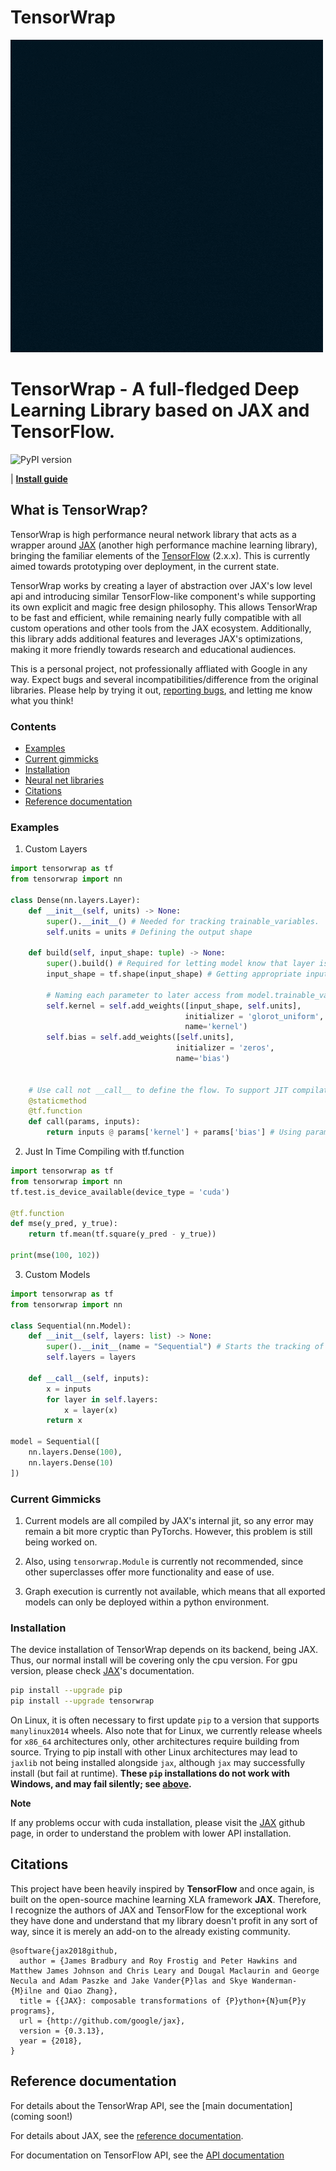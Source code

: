 # TensorWrap

![](https://github.com/Impure-King/base-tensorwrap/blob/main/Images/TensorWrap.gif)

# TensorWrap - A full-fledged Deep Learning Library based on JAX and TensorFlow.

![PyPI version](https://img.shields.io/pypi/v/tensorwrap)

| [**Install guide**](#installation)


## What is TensorWrap?

TensorWrap is high performance neural network library that acts as a wrapper around [JAX](https://github.com/google/jax) (another high performance machine learning library), bringing the familiar elements of the [TensorFlow](https://tensorflow.org) (2.x.x). This is currently aimed towards prototyping over deployment, in the current state. 

TensorWrap works by creating a layer of abstraction over JAX's low level api and introducing similar TensorFlow-like component's while supporting its own explicit and magic free design philosophy. This allows TensorWrap to be fast and efficient, while remaining nearly fully compatible with all custom operations and other tools from the JAX ecosystem. Additionally, this library adds additional features and leverages JAX's optimizations, making it more friendly towards research and educational audiences.

This is a personal project, not professionally affliated with Google in any way. Expect bugs and several incompatibilities/difference from the original libraries.
Please help by trying it out, [reporting
bugs](https://github.com/Impure-King/base-tensorwrap/issues), and letting me know what you
think!

### Contents
* [Examples](#Examples)
* [Current gimmicks](#current-gimmicks)
* [Installation](#installation)
* [Neural net libraries](#neural-network-libraries)
* [Citations](#citations)
* [Reference documentation](#reference-documentation)


### Examples

1) Custom Layers
```python
import tensorwrap as tf
from tensorwrap import nn

class Dense(nn.layers.Layer):
    def __init__(self, units) -> None:
        super().__init__() # Needed for tracking trainable_variables.
        self.units = units # Defining the output shape
  
    def build(self, input_shape: tuple) -> None:
        super().build() # Required for letting model know that layer is built.
        input_shape = tf.shape(input_shape) # Getting appropriate input shape
        
        # Naming each parameter to later access from model.trainable_variables
        self.kernel = self.add_weights([input_shape, self.units],
                                       initializer = 'glorot_uniform',
                                       name='kernel')
        self.bias = self.add_weights([self.units],
                                     initializer = 'zeros',
                                     name='bias')
        
    
    # Use call not __call__ to define the flow. To support JIT compilation, we use staticmethod.
    @staticmethod
    @tf.function
    def call(params, inputs):
        return inputs @ params['kernel'] + params['bias'] # Using params as an input, allows use to pass in the model.trainable_variables later.
 ```

2) Just In Time Compiling with tf.function
```python
import tensorwrap as tf
from tensorwrap import nn
tf.test.is_device_available(device_type = 'cuda')

@tf.function
def mse(y_pred, y_true):
    return tf.mean(tf.square(y_pred - y_true))

print(mse(100, 102))
```
3) Custom Models
```python 
import tensorwrap as tf
from tensorwrap import nn

class Sequential(nn.Model):
    def __init__(self, layers: list) -> None:
        super().__init__(name = "Sequential") # Starts the tracking of internal variables. Allows for name definition.
        self.layers = layers

    def __call__(self, inputs):
        x = inputs
        for layer in self.layers:
            x = layer(x)
        return x

model = Sequential([
    nn.layers.Dense(100),
    nn.layers.Dense(10)
])
```


### Current Gimmicks
1. Current models are all compiled by JAX's internal jit, so any error may remain a bit more cryptic than PyTorchs. However, this problem is still being worked on.

2. Also, using ``tensorwrap.Module`` is currently not recommended, since other superclasses offer more functionality and ease of use.

3. Graph execution is currently not available, which means that all exported models can only be deployed within a python environment.



### Installation

The device installation of TensorWrap depends on its backend, being JAX. Thus, our normal install will be covering only the cpu version. For gpu version, please check [JAX](https://github.com/google/jax)'s documentation.

```bash
pip install --upgrade pip
pip install --upgrade tensorwrap
```

On Linux, it is often necessary to first update `pip` to a version that supports
`manylinux2014` wheels. Also note that for Linux, we currently release wheels for `x86_64` architectures only, other architectures require building from source. Trying to pip install with other Linux architectures may lead to `jaxlib` not being installed alongside `jax`, although `jax` may successfully install (but fail at runtime). 
**These `pip` installations do not work with Windows, and may fail silently; see
[above](#installation).**

**Note**

If any problems occur with cuda installation, please visit the [JAX](https://github.com/google/jax#installation) github page, in order to understand the problem with lower API installation.

## Citations

This project have been heavily inspired by __TensorFlow__ and once again, is built on the open-source machine learning XLA framework __JAX__. Therefore, I recognize the authors of JAX and TensorFlow for the exceptional work they have done and understand that my library doesn't profit in any sort of way, since it is merely an add-on to the already existing community.

```
@software{jax2018github,
  author = {James Bradbury and Roy Frostig and Peter Hawkins and Matthew James Johnson and Chris Leary and Dougal Maclaurin and George Necula and Adam Paszke and Jake Vander{P}las and Skye Wanderman-{M}ilne and Qiao Zhang},
  title = {{JAX}: composable transformations of {P}ython+{N}um{P}y programs},
  url = {http://github.com/google/jax},
  version = {0.3.13},
  year = {2018},
}
```
## Reference documentation

For details about the TensorWrap API, see the
[main documentation] (coming soon!)

For details about JAX, see the
[reference documentation](https://jax.readthedocs.io/).

For documentation on TensorFlow API, see the
[API documentation](https://www.tensorflow.org/api_docs/python/tf)
